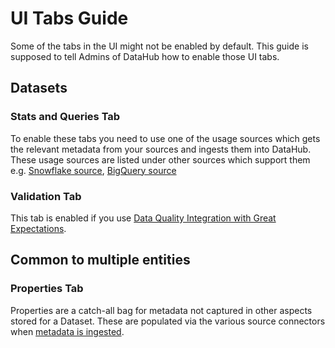 # UI Tabs Guide

Some of the tabs in the UI might not be enabled by default. This guide is supposed to tell Admins of DataHub how to enable those UI tabs.

## Datasets
### Stats and Queries Tab

To enable these tabs you need to use one of the usage sources which gets the relevant metadata from your sources and ingests them into DataHub. These usage sources are listed under other sources which support them e.g. [Snowflake source](../../metadata-ingestion/source_docs/snowflake.md), [BigQuery source](../../metadata-ingestion/source_docs/bigquery.md)

### Validation Tab

This tab is enabled if you use [Data Quality Integration with Great Expectations](../../metadata-ingestion/integration_docs/great-expectations.md).

## Common to multiple entities
### Properties Tab

Properties are a catch-all bag for metadata not captured in other aspects stored for a Dataset. These are populated via the various source connectors when [metadata is ingested](../../metadata-ingestion/README.md).